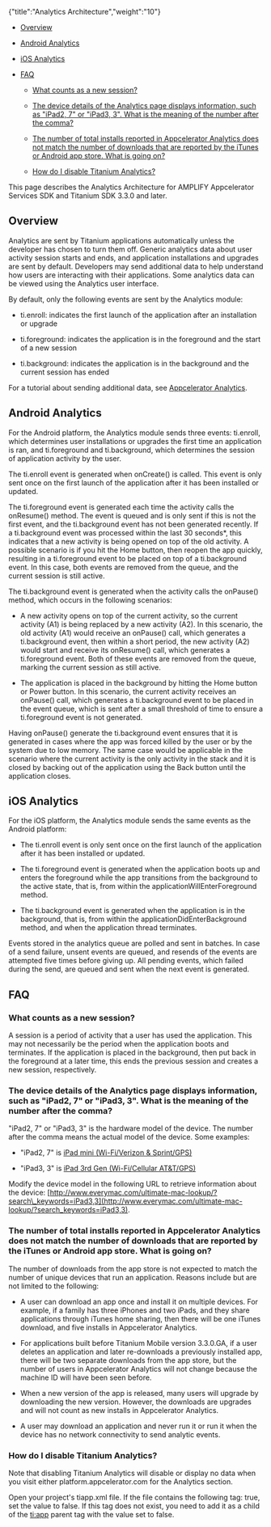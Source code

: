 {"title":"Analytics Architecture","weight":"10"}

* [Overview](#Overview)

* [Android Analytics](#AndroidAnalytics)

* [iOS Analytics](#iOSAnalytics)

* [FAQ](#FAQ)

  * [What counts as a new session?](#Whatcountsasanewsession?)

  * [The device details of the Analytics page displays information, such as "iPad2, 7" or "iPad3, 3". What is the meaning of the number after the comma?](#ThedevicedetailsoftheAnalyticspagedisplaysinformation,suchas"iPad2,7"or"iPad3,3".Whatisthemeaningofthenumberafterthecomma?)

  * [The number of total installs reported in Appcelerator Analytics does not match the number of downloads that are reported by the iTunes or Android app store. What is going on?](#ThenumberoftotalinstallsreportedinAppceleratorAnalyticsdoesnotmatchthenumberofdownloadsthatarereportedbytheiTunesorAndroidappstore.Whatisgoingon?)

  * [How do I disable Titanium Analytics?](#HowdoIdisableTitaniumAnalytics?)


This page describes the Analytics Architecture for AMPLIFY Appcelerator Services SDK and Titanium SDK 3.3.0 and later.

## Overview

Analytics are sent by Titanium applications automatically unless the developer has chosen to turn them off. Generic analytics data about user activity session starts and ends, and application installations and upgrades are sent by default. Developers may send additional data to help understand how users are interacting with their applications. Some analytics data can be viewed using the Analytics user interface.

By default, only the following events are sent by the Analytics module:

* ti.enroll: indicates the first launch of the application after an installation or upgrade

* ti.foreground: indicates the application is in the foreground and the start of a new session

* ti.background: indicates the application is in the background and the current session has ended


For a tutorial about sending additional data, see [Appcelerator Analytics](/docs/appc/AMPLIFY_Appcelerator_Services/AMPLIFY_Appcelerator_Services_Guide/Appcelerator_Analytics/#Creatingcustomevents).

## Android Analytics

For the Android platform, the Analytics module sends three events: ti.enroll, which determines user installations or upgrades the first time an application is ran, and ti.foreground and ti.background, which determines the session of application activity by the user.

The ti.enroll event is generated when onCreate() is called. This event is only sent once on the first launch of the application after it has been installed or updated.

The ti.foreground event is generated each time the activity calls the onResume() method. The event is queued and is only sent if this is not the first event, and the ti.background event has not been generated recently. If a ti.background event was processed within the last 30 seconds\*, this indicates that a new activity is being opened on top of the old activity. A possible scenario is if you hit the Home button, then reopen the app quickly, resulting in a ti.foreground event to be placed on top of a ti.background event. In this case, both events are removed from the queue, and the current session is still active.

The ti.background event is generated when the activity calls the onPause() method, which occurs in the following scenarios:

* A new activity opens on top of the current activity, so the current activity (A1) is being replaced by a new activity (A2). In this scenario, the old activity (A1) would receive an onPause() call, which generates a ti.background event, then within a short period, the new activity (A2) would start and receive its onResume() call, which generates a ti.foreground event. Both of these events are removed from the queue, marking the current session as still active.

* The application is placed in the background by hitting the Home button or Power button. In this scenario, the current activity receives an onPause() call, which generates a ti.background event to be placed in the event queue, which is sent after a small threshold of time to ensure a ti.foreground event is not generated.


Having onPause() generate the ti.background event ensures that it is generated in cases where the app was forced killed by the user or by the system due to low memory. The same case would be applicable in the scenario where the current activity is the only activity in the stack and it is closed by backing out of the application using the Back button until the application closes.

## iOS Analytics

For the iOS platform, the Analytics module sends the same events as the Android platform:

* The ti.enroll event is only sent once on the first launch of the application after it has been installed or updated.

* The ti.foreground event is generated when the application boots up and enters the foreground while the app transitions from the background to the active state, that is, from within the applicationWillEnterForeground method.

* The ti.background event is generated when the application is in the background, that is, from within the applicationDidEnterBackground method, and when the application thread terminates.


Events stored in the analytics queue are polled and sent in batches. In case of a send failure, unsent events are queued, and resends of the events are attempted five times before giving up. All pending events, which failed during the send, are queued and sent when the next event is generated.

## FAQ

### What counts as a new session?

A session is a period of activity that a user has used the application. This may not necessarily be the period when the application boots and terminates. If the application is placed in the background, then put back in the foreground at a later time, this ends the previous session and creates a new session, respectively.

### The device details of the Analytics page displays information, such as "iPad2, 7" or "iPad3, 3". What is the meaning of the number after the comma?

"iPad2, 7" or "iPad3, 3" is the hardware model of the device. The number after the comma means the actual model of the device. Some examples:

* "iPad2, 7" is [iPad mini (Wi-Fi/Verizon & Sprint/GPS)](http://www.everymac.com/systems/apple/ipad/specs/apple-ipad-mini-original-a1455-4g-lte-verizon-sprint-specs.html)

* "iPad3, 3" is [iPad 3rd Gen (Wi-Fi/Cellular AT&T/GPS)](http://www.everymac.com/systems/apple/ipad/specs/apple-ipad-3rd-gen-early-2012-gsm-4g-lte-att-specs.html)


Modify the device model in the following URL to retrieve information about the device: [http://www.everymac.com/ultimate-mac-lookup/?search\_keywords=iPad3,3](http://www.everymac.com/ultimate-mac-lookup/?search_keywords=iPad3,3).

### The number of total installs reported in Appcelerator Analytics does not match the number of downloads that are reported by the iTunes or Android app store. What is going on?

The number of downloads from the app store is not expected to match the number of unique devices that run an application. Reasons include but are not limited to the following:

* A user can download an app once and install it on multiple devices. For example, if a family has three iPhones and two iPads, and they share applications through iTunes home sharing, then there will be one iTunes download, and five installs in Appcelerator Analytics.

* For applications built before Titanium Mobile version 3.3.0.GA, if a user deletes an application and later re-downloads a previously installed app, there will be two separate downloads from the app store, but the number of users in Appcelerator Analytics will not change because the machine ID will have been seen before.

* When a new version of the app is released, many users will upgrade by downloading the new version. However, the downloads are upgrades and will not count as new installs in Appcelerator Analytics.

* A user may download an application and never run it or run it when the device has no network connectivity to send analytic events.


### How do I disable Titanium Analytics?

Note that disabling Titanium Analytics will disable or display no data when you visit either platform.appcelerator.com for the Analytics section.

Open your project's tiapp.xml file. If the file contains the following tag: <analytics>true</analytics>, set the value to false. If this tag does not exist, you need to add it as a child of the <ti:app> parent tag with the value set to false.
